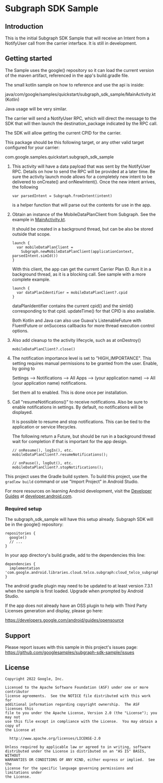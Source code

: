 Subgraph SDK Sample
===================


Introduction
------------

This is the initial Subgraph SDK Sample that will receive an Intent from a
NotifyUser call from the carrier interface. It is still in development.


Getting started
---------------

The Sample uses the google() repository so it can load the current version of
the maven artifact, referenced in the app's build.gradle file.

The small kotlin sample on how to reference and use the api is inside:

java/com/google/samples/quickstart/subgraph_sdk_sample/MainActivity.kt (Kotlin)

Java usage will be very similar.

The carrier will send a NotifyUser RPC, which will direct the message to the SDK
that will then launch the destination_package indicated by the RPC call.

The SDK will allow getting the current CPID for the carrier.

This package should be this following target, or any other valid target
configured for your carrier:

com.google.samples.quickstart.subgraph_sdk_sample


1. This activity will have a data payload that was sent by the NotifyUser RPC.
   Details on how to send the RPC will be provided at a later time. Be sure the
   activity launch mode allows for a completely new intent to be delivered to
   onCreate() and onNewIntent(). Once the new intent arrives, the following

   ~~~~
   var parsedIntent = Subgraph.fromIntent(intent)
   ~~~~

   is a helper function that will parse out the contents for use in the app.

1. Obtain an instance of the MobileDataPlanClient from Subgraph.
   See the example in [MainActivity.kt](https://github.com/googlesamples/subgraph_sdk_sample/blob/main/app/src/main/java/com/google/samples/quickstart/subgraph_sdk_sample/MainActivity.kt).

   It should be created in a background thread, but can be also be stored
   outside that scope.

   ~~~~
   launch {
     var mobileDataPlanClient =
       Subgraph.newMobileDataPlanClient(applicationContext, parsedIntent.simId())
   }
   ~~~~

   With this client, the app can get the current Carrier Plan ID. Run it in a
   background thread, as it is a blocking call. See sample with a more complete
   example.

   ~~~~
   launch {
     var dataPlanIdentifier = mobileDataPlanClient?.cpid
   }
   ~~~~

   dataPlanIdentifier contains the current cpid() and the simId() corresponding
   to that cpid. updateTime() for that CPID is also available.

   Both Kotlin and Java can also use Guava's ListenableFuture with FluentFuture
   or onSuccess callbacks for more thread execution control options.

1. Also add cleanup to the activity lifecycle, such as at onDestroy()

   ~~~~
   mobileDataPlanClient?.close()
   ~~~~

1. The notification importance level is set to "HIGH_IMPORTANCE". This setting
   requires manual permissions to be granted from the user. Enable, by going to

   Settings --> Notifications --> All Apps --> (your application name) -->
   All (your application name) notifications.

   Set them all to enabled. This is done once per installation.

1. Call "resumeNotifications()" to receive notifications. Also be sure to enable
   notifications in settings. By default, no notifications will be displayed.

   It is possible to resume and stop notifications. This can be tied to the
   application or service lifecycles.

   The following return a Future, but should be run in a background thread
   wait for completion if that is important for the app design.

   ~~~
   // onResume(), logIn(), etc.
   mobileDataPlanClient?.resumeNotifications();

   // onPause(), logOut(), etc.
   mobileDataPlanClient?.stopNotifications();
   ~~~

This project uses the Gradle build system. To build this project, use the
`gradlew build` command or use "Import Project" in Android Studio.

For more resources on learning Android development, visit the
[Developer Guides](https://developer.android.com/guide/) at
[developer.android.com](https://developer.android.com).

### Required setup

The subgraph_sdk_sample will have this setup already. Subgraph SDK will be in
the google() repository:

~~~~
repositories {
  google()
  // ...
}
~~~~

In your app directory's build.gradle, add to the dependencies this line:

~~~~
dependencies {
  implementation 'com.google.android.libraries.cloud.telco.subgraph:cloud_telco_subgraph:0.5.3'
}
~~~~

The android gradle plugin may need to be updated to at least version 7.3.1 when
the sample is first loaded. Upgrade when prompted by Android Studio.

If the app does not already have an OSS plugin to help with Third Party
Licenses generation and display, please go here:

https://developers.google.com/android/guides/opensource

Support
-------

Please report issues with this sample in this project's issues page:
https://github.com/googlesamples/subgraph-sdk-sample/issues

License
-------

```
Copyright 2022 Google, Inc.

Licensed to the Apache Software Foundation (ASF) under one or more contributor
license agreements.  See the NOTICE file distributed with this work for
additional information regarding copyright ownership.  The ASF licenses this
file to you under the Apache License, Version 2.0 (the "License"); you may not
use this file except in compliance with the License.  You may obtain a copy of
the License at

  http://www.apache.org/licenses/LICENSE-2.0

Unless required by applicable law or agreed to in writing, software
distributed under the License is distributed on an "AS IS" BASIS, WITHOUT
WARRANTIES OR CONDITIONS OF ANY KIND, either express or implied.  See the
License for the specific language governing permissions and limitations under
the License.
```
